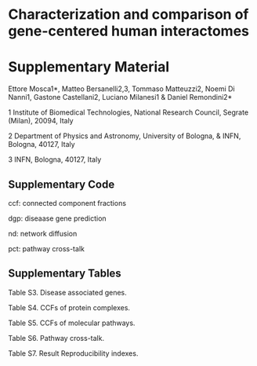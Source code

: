 # Characterization and comparison of gene-centered human interactomes
# Supplementary Material

Ettore Mosca1*, Matteo Bersanelli2,3, Tommaso Matteuzzi2, Noemi Di Nanni1, Gastone Castellani2, Luciano Milanesi1 & Daniel Remondini2*

1 Institute of Biomedical Technologies, National Research Council, Segrate (Milan), 20094, Italy

2 Department of Physics and Astronomy, University of Bologna, & INFN, Bologna, 40127, Italy

3 INFN, Bologna, 40127, Italy

## Supplementary Code
ccf: connected component fractions

dgp: diseaase gene prediction

nd: network diffusion

pct: pathway cross-talk


## Supplementary Tables
Table S3. Disease associated genes.

Table S4. CCFs of protein complexes.

Table S5. CCFs of molecular pathways.

Table S6. Pathway cross-talk.

Table S7. Result Reproducibility indexes.

